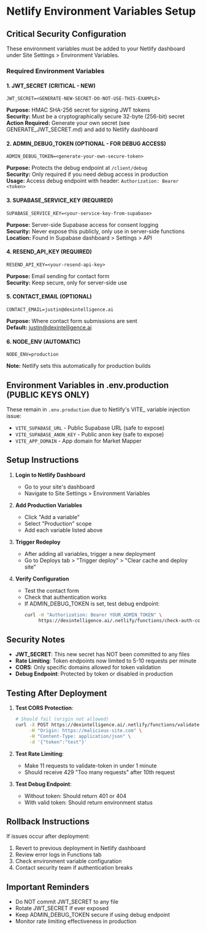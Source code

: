 # Netlify Environment Variables Setup

## Critical Security Configuration

These environment variables must be added to your Netlify dashboard under Site Settings > Environment Variables.

### Required Environment Variables

#### 1. JWT_SECRET (CRITICAL - NEW)
```
JWT_SECRET=<GENERATE-NEW-SECRET-DO-NOT-USE-THIS-EXAMPLE>
```
**Purpose:** HMAC SHA-256 secret for signing JWT tokens  
**Security:** Must be a cryptographically secure 32-byte (256-bit) secret  
**Action Required:** Generate your own secret (see GENERATE_JWT_SECRET.md) and add to Netlify dashboard  

#### 2. ADMIN_DEBUG_TOKEN (OPTIONAL - FOR DEBUG ACCESS)
```
ADMIN_DEBUG_TOKEN=<generate-your-own-secure-token>
```
**Purpose:** Protects the debug endpoint at `/client/debug`  
**Security:** Only required if you need debug access in production  
**Usage:** Access debug endpoint with header: `Authorization: Bearer <token>`  

#### 3. SUPABASE_SERVICE_KEY (REQUIRED)
```
SUPABASE_SERVICE_KEY=<your-service-key-from-supabase>
```
**Purpose:** Server-side Supabase access for consent logging  
**Security:** Never expose this publicly, only use in server-side functions  
**Location:** Found in Supabase dashboard > Settings > API  

#### 4. RESEND_API_KEY (REQUIRED)
```
RESEND_API_KEY=<your-resend-api-key>
```
**Purpose:** Email sending for contact form  
**Security:** Keep secure, only for server-side use  

#### 5. CONTACT_EMAIL (OPTIONAL)
```
CONTACT_EMAIL=justin@dexintelligence.ai
```
**Purpose:** Where contact form submissions are sent  
**Default:** justin@dexintelligence.ai  

#### 6. NODE_ENV (AUTOMATIC)
```
NODE_ENV=production
```
**Note:** Netlify sets this automatically for production builds  

## Environment Variables in .env.production (PUBLIC KEYS ONLY)

These remain in `.env.production` due to Netlify's VITE_ variable injection issue:
- `VITE_SUPABASE_URL` - Public Supabase URL (safe to expose)
- `VITE_SUPABASE_ANON_KEY` - Public anon key (safe to expose)
- `VITE_APP_DOMAIN` - App domain for Market Mapper

## Setup Instructions

1. **Login to Netlify Dashboard**
   - Go to your site's dashboard
   - Navigate to Site Settings > Environment Variables

2. **Add Production Variables**
   - Click "Add a variable"
   - Select "Production" scope
   - Add each variable listed above

3. **Trigger Redeploy**
   - After adding all variables, trigger a new deployment
   - Go to Deploys tab > "Trigger deploy" > "Clear cache and deploy site"

4. **Verify Configuration**
   - Test the contact form
   - Check that authentication works
   - If ADMIN_DEBUG_TOKEN is set, test debug endpoint:
     ```bash
     curl -H "Authorization: Bearer YOUR_ADMIN_TOKEN" \
          https://dexintelligence.ai/.netlify/functions/check-auth-config
     ```

## Security Notes

- **JWT_SECRET**: This new secret has NOT been committed to any files
- **Rate Limiting**: Token endpoints now limited to 5-10 requests per minute
- **CORS**: Only specific domains allowed for token validation
- **Debug Endpoint**: Protected by token or disabled in production

## Testing After Deployment

1. **Test CORS Protection**:
   ```bash
   # Should fail (origin not allowed)
   curl -X POST https://dexintelligence.ai/.netlify/functions/validate-token \
        -H "Origin: https://malicious-site.com" \
        -H "Content-Type: application/json" \
        -d '{"token":"test"}'
   ```

2. **Test Rate Limiting**:
   - Make 11 requests to validate-token in under 1 minute
   - Should receive 429 "Too many requests" after 10th request

3. **Test Debug Endpoint**:
   - Without token: Should return 401 or 404
   - With valid token: Should return environment status

## Rollback Instructions

If issues occur after deployment:
1. Revert to previous deployment in Netlify dashboard
2. Review error logs in Functions tab
3. Check environment variable configuration
4. Contact security team if authentication breaks

## Important Reminders

- Do NOT commit JWT_SECRET to any file
- Rotate JWT_SECRET if ever exposed
- Keep ADMIN_DEBUG_TOKEN secure if using debug endpoint
- Monitor rate limiting effectiveness in production